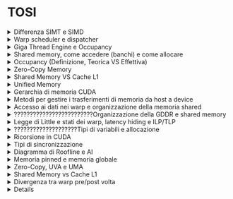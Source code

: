 # TOSI #

<details>
  <summary>Differenza SIMT e SIMD</summary>
Sono due modelli di esecuzione, il primo prevede un unica istruzione eseguita da piu thread, cio significa che come SIMD un unico flusso di istruzioni governa diversi dati, in questo caso pero ognuno di questi è elaborato da un thread diverso con stato proprio ( in CUDA parallelismo può essere gestito sia a livello di warp che di thread ).
SIMD invece esegue lo stesso flusso di istruzioni su piu dati in modo parallelo, SIMD inoltre si basa sul principio vettoriale e abbiamo registri che circa come array contengono piu dati sui quali elaborare</details>

<details>
  <summary>Warp scheduler e dispatcher</summary>
Il warp scheduler è una componente essenziale dell'architettura CUDA che si occupa della gestione e dell'esecuzione dei warps, gruppi di 32 thread che operano in parallelo nei Streaming Multiprocessors (SM) delle GPU NVIDIA. Ogni SM dispone di più scheduler. Il compito dello scheduler è selezionare un warp e tra quelli eleggibili e inviarlo alle unità di esecuzione, gestendo la priorità minimizzando la latenza. Se un warp è in attesa di dati, ad esempio per un accesso a memoria globale, lo scheduler può passare a un altro warp pronto per l'esecuzione, detto eleggibile ( LATENCY HIDING ). Questo meccanismo è fondamentale per nascondere la latenza delle operazioni di memoria e massimizzare il throughput della GPU. In uno scenario ideale, il numero di warps attivi per scheduler dovrebbe essere sufficiente a coprire le latenze delle istruzioni, garantendo un utilizzo costante delle unità computazionali.
  La dispatcher unit lavora a comando dello scheduler ed è responsabile della decodifica delle istruzioni del warp, assegnando successivamente i thread del warp alle relative unità di calcolo

L’efficienza di questo meccanismo dipende dalla capacità di mantenere un numero sufficiente di warps attivi per nascondere le latenze e sfruttare al massimo le risorse della GPU. Se il numero di warps attivi è troppo basso, gli scheduler possono rimanere inattivi, causando un sottoutilizzo delle unità computazionali. Al contrario, un numero eccessivo di warps può portare a competizione per le risorse di memoria e registri, riducendo l'efficienza. Un aspetto critico dell'ottimizzazione CUDA è quindi trovare un equilibrio tra questi fattori, minimizzando la divergenza dei warps e garantendo un accesso efficiente alla memoria​.
</details>

<details>
  <summary>Giga Thread Engine e Occupancy</summary>
Il GigaThread Engine è un componente centrale dell'architettura delle GPU NVIDIA, agisce come scheduler globale per la distribuzione dei blocchi all'interno di un SM, quando viene lanciato un kernel, tenendo presente i limiti architettuturali e la disponibilità delle risorse.
L'occupancy è il rapporto tra warp attivi e massimo numero di warp supportati per SM, ne misura infatti il grado di risorse effettivamente utilizzate; si divide in occupancy teorica ovvero occupancy massima raggiungibie da un kernel basato sui limiti e configurazioni, e occupancy effettiva che rappresenta il reale numero di warp attivi; aumentare l'occupancy teorica è sicuramente un primo passo verso l'idea di aumentare quella effettiva, che però può risultare comunque inferiore a quella teorica a causa di carico di lavoro sbilanciato tra i blocchi oppure un numero di blocchi lanciati insufficente, questo può essere sia causato da un'errata configurazione della GRID, ma anche da un utilizzo improprio delle risorse ( shared memory ).
Inoltre tra le cause inseriamo anche le wave, ovvero il numero di blocchi attivi che possono essere eseguiti per SM, se ( tipicamente alla fine dell'esecuzione ) si arriva con un un numero di blocchi rimanenti minore rispetto a quello supportato, l'occupancy andrà per forza a calare.

</details>

<details>
  <summary>Shared memory, come accedere (banchi) e come allocare</summary>
Memoria temporanea che funghe da canale di comunicazione per tutti i thread di un blocco, aumenta la banda disponibile e riduce la latenza, si trova piu vicina alle unità di un SM rispetto a una cache L2.
  Ne viene allocata una quantita fissa ad ogni blocco di thread, all inizio della sua esecuzione, e dura tutto il ciclo di vita di un SM; gli accessi alla memoria avvengono per warp ( caso migliore 1 transazione, peggiore 32).
  SMEM è una risorsa limitata che dipende dall architettura di una GPU, un uso eccessivo riduce il numero di blocchi di thread attivi concorrentemente, e quindi limita il parallelismo.
  Dopo ogni elaborazione/caricamento, è necessario eseguire una sincronizzazione in quanto è possibile che altri thread debbano utilizzare quei dati.
  L'allocazione può essere sia dinamica che statica, in base a se la Quantità di SMEM da allocare è nota al momento di compilazione ( variabile extern).
  La memoria è uno spazio di indirizzamento lineare, ma per massimizzare la banda di memoria, la SMEM è divisa in 32 moduli di memoria di ugual dimensione chiamati banchi ( da 4/8 byte in base all architettua) , essi sono 32 in quanto numero di thread di un warp, potendo permettere la lettura simultanea da parte di tutti i thread.
  -scenario ideale => operazione di lettura o scrittura emessa da un warp accede solo ad un indirizzo per banco, perfetto in quanto in un solo ciclo di clock effettuo tutti i trasferimenti
  -scenario NON ideale => operazione di lettura o scrittura emessa da un warp accede a piu indirizzi per banco, necessario quindi effettuare piu transazioni di memoria in quanto un banco puo servire al massimo una richiesta.
  I tipi di accesso possono essere di tre tipi: 
  1) Parallelo ( ideale ) indirizzi presenti su diversi bank che potenzialmente possono essere lette in una sola operazione
  2) Seriale (NON ideale) indirizzi presenti nello stesso bank che richiedono una serializzazione quindi delle operazioni di lettura
  3) Broadcast , tutti i thread leggono lo stesso indirizzo, il dato quindi viene trasmesso in parallelo a tutti i thread , efficente per transazioni ( 1 ) ma inefficente uso della bandwith.

</details>

<details>
  <summary>Occupancy (Definizione, Teorica VS Effettiva)</summary>
  L'occupancy è il rapporto tra warp attivi e massimo numero di warp supportati per SM, ne misura infatti il grado di risorse effettivamente utilizzate; si divide in occupancy teorica ovvero occupancy massima raggiungibie da un kernel basato sui limiti e configurazioni, e occupancy effettiva che rappresenta il reale numero di warp attivi; aumentare l'occupancy teorica è sicuramente un primo passo verso l'idea di aumentare quella effettiva, che però può risultare comunque inferiore a quella teorica a causa di carico di lavoro sbilanciato tra i blocchi oppure un numero di blocchi lanciati insufficente, questo può essere sia causato da un'errata configurazione della GRID, ma anche da un utilizzo improprio delle risorse ( shared memory ).
Inoltre tra le cause inseriamo anche le wave, ovvero il numero di blocchi attivi che possono essere eseguiti per SM, se ( tipicamente alla fine dell'esecuzione ) si arriva con un un numero di blocchi rimanenti minore rispetto a quello supportato, l'occupancy andrà per forza a calare.
Un altra cosa che puo influenzare occupancy sono i registri, per quanto siano la memoria on chip piu veloce, ce un limite architetturale e vengono allocati dinamicamente tra warp attivi, influenzando l'occupancy; come per la shared memory un minor uso permette di avere piu blocchi concorrenti per SM, e quindi maggior occupancy; se invece si eccede il limite hardware questi vengono spostati in memoria locale, che è collocata nella stessa posizione della memoria globale e presenta alta latenza e bassa banda -> REGISTER SPILLING</details>

<details>
  <summary>Zero-Copy Memory</summary>
La memoria zero-copy è una tecnica che consente al device di accedere direttamente alla memoria dell host, senza copiare esplicitamente i dati ( eccezione alle regole di mutua esclusività di memorie CPU e GPU).
Sia host che device accedono quindi a questa memoria, tramite PCI express, con trasferimenti eseguiti implicitamente quando richiesti dal kernel, è ovviamente necessario Sincronizzare accessi in memoria.
  Potremmo riassumere la memoria come una pinned dell'host, che è mappata negli indirizzi del device, senza quindi necessità di trasferimenti ( utile solo se la GPU non ha spazio oppure per pochissimi o addirittura 1 solo trasferimento, in quanto il bus PCI ha banda notevolmente ridotta rispetto alla banda della GPU)
</details>

<details>
  <summary>Shared Memory VS Cache L1</summary>
Memoria Condivisa e Cache L1 condividono lo stesso hardware on cip, ma tra loro ci sono differenze fondamentali, sui pattern di accesso, in quanto la SMEM utilizza i 32 banchi per l'accesso parallelo, mentre la cache si basa sulle linee per il caricamento, ed inoltre sul controllo, poichè al contrario della SMEM, la cache L1 non può essere minimamente toccata dal programmatore ed è interamente gestita dall hardware.
  La configurazione ottimale ( es tramite Carvout ) di queste due dipende da esigenze del kernel:
  -Piu SMEM => ideale per un uso intensivo di SMEM per ridurre latenza di accessi a global memory, attenzione all occupancy
  -Piu Cache => piu utile quando il kernel fa accessi frequenti a dati globali con buona località spaziale, oppure per ottimizzare il register spilling

  L1 -> località spaziale e temporale
  SMEM -> località spaziale
</details>

<details>
  <summary>Unified Memory</summary>
  La memoria UM ( Unified Memory ) è uno spazio di memoria virtuale unificato, che permette di accedere agli stessi dati da qualunque processore con un unico puntatore, gestita automaticamente da runtime tramite Page Migration Engine, che trasferisce tramite PCI o NVlink dati da host a device, e gestisce in modo trasparente il trasferimento causato da un eventuale Page Fault => MANAGED MEMORY.L'allocazione avviene in modo lazy, le pagine vengono allocate solo al primo utilizzo e possono migrare in base alle necessità.
  I vantaggi sono allocazione unica, unico puntatore e semplificazione, gli svantaggi che presenta latenza aggiuntiva, in base al num di page fault</details>

<details>
  <summary>Gerarchia di memoria CUDA</summary>

Si compone cosi: 
-Registri -> on chip, memoria piu veloce, privata per ogni thread usata per variabili temporanee, soggetti a Register Spilling -> si passa in memoria locale.
-Shared Memory -> on chip, condivisa tra thread di un blocco per comunicazione e cooperazione
-Caches -> memoria intermedia automatica, riduce tempi di accesso per dati usati frequentemente
-Memoria Locale -> Off chip, alta latenza poiche risiede nello spazio della DRAM, privata per ogni thread usata per grandi variabili o registri spillati ( dati memorizzati anche in cache L1)
-Memoria Costante -> Off chip,read only, dati che non cambiano, accessibile a tutti i thread di un kernel.
-Memoria Texture -> Off chip,read only, per accessi spazialmente coerenti ( es elaborazione immagini)
-Memoria Globale -> Off chip, memoria del device, caratterizzata da alta latenza e capacità, accessibile da ogni thread in ogni SM, 
Piu si va verso l'alto, piu le memorie sono veloci, con meno latenza, ma meno capienti.
</details>

<details>
  <summary>Metodi per gestire i trasferimenti di memoria da host a device</summary>
1)pinned
2)zero-copy
3)UVA
4)UM
</details>

<details>
  <summary>Accesso ai dati nei warp e organizzazione della memoria shared</summary>
Istruzioni ed operazioni di memoria sono emesse ed eseguite per Warp, suddivisi per pattern:
Allineati => i vari indirizzi di accesso alla memoria debbano essere multipli del primo indirizzo di accesso
Coalescenti => che gli indirizzi di accesso siano contigui
</details>

<details>
  <summary>?????????????????????????Organizzazione della GDDR e shared memory</summary>
  La GDDR è usata per la memoria globale, mentre la shared memory è locale a ciascun multiprocessore.
</details>

<details>
  <summary>Legge di Little e stati dei warp, latency hiding e ILP/TLP</summary>
  La legge di little permette di calcolare il numero di warp necessari per mascherare la latenza:
  Num Warp ( per nascondere latenza ) = Latenza ( tempo di completamento istruzione) x Throughput ( num di warp eseguiti a ciclo)
  Latency Hiding tecnica per mascherare i tempi di attesa, attraverso esecuzione concorrente di piu warp ( ILP E TLP ). Scheduler vede quali warp sono in stallo e ne seleziona altri eleggibili.
  ILP e TLP sono due tecniche utilizzate per migliorare l'efficenza, per la prima suddividiamo una in piu istruzioni per eseguirle in modo concorrente ( PIPELINE ) , invece con TLP aumentiamo il numero di thread che possono essere eseguiti contemporaneamente.
</details>

<details>
  <summary>????????????????????Tipi di variabili e allocazione</summary>
  Le variabili possono essere allocate nei registri, shared memory, memoria globale o texture memory.
</details>

<details>
  <summary>Ricorsione in CUDA</summary>
Prima dell utilizzo di tecniche di ricorsione, la CPU era l'unica in grado di chiamare kernel e quindi c'era un continuo scambio di messaggi poco efficenti, un nuovo kernel ( griglia ) puo essere chiamato da un thread,blocco,griglia.
  E stato sensibilmente diminuito lo scambio di messaggi tra CPU e GPU mediante :
  -Dynamic Parallelism: in base alla densità di dati da analizzare, vengono lanciate piu o meno griglie "figlie" con sensibilità maggiore, quindi su "meno dati", gestita autonomamente da GPU.
Il Kernel/Griglia child ereditano attributi come SMEM/Cache L1 ( distinte ) e devono sempre terminare tutte prima che la Parent sia considerata completa,  inoltre la child è visibile a tutti i thread dello stesso blocco.
</details>

<details>
  <summary>Tipi di sincronizzazione</summary>
3 tipi di sincronizzazione, Host-Device tramite cudaSyncronize , A livello di blocco con syncthread per esempio dopo aver caricato i dati in SMEM,  e livello di warp con syncwarp.
Fino ad architettura volta tutti i thread di un warp eseguivano le stesse istruzioni in quanto accomunate dallo stesso PC; successivamente alla volta, ogni thread possiede un proprio PC ed è quindi in grado di differire in rami di esecuzione anche all'interno dello stesso warp, questo porta ad un maggior parallelismo pero necessita di una più oculata gestione di punti di sincronizzazione in quanto dobbiamo evitare di utilizzarle in modo sproporzionato ed inserirle in rami condizionali, in quanto potrebbero non entrarci.</details>

<details>
  <summary>Diagramma di Roofline e AI</summary>
Il modello roofline è un metodo grafico utile per rappresentare le prestazioni di un algoritmo ( Kernel CUDA ) in relazione alle capacità di calcolo e memoria di un sistema, utile per capire se un algoritmo viene limitato da problemi di calcolo o di accesso in memoria.
  L'AI ( Aritmetic Intensity ) che compone l'asse delle ascisse sul nostro grafico Roofline, misura il rapporto tra le quantita di operazioni di calcolo e il volume di dati trasferiti da/verso la memoria.
  AI = FLOPs / Bytes Trasferiti ; dove FLOPs sono il numero di operazioni in virgola mobile / Volume di dati letti e scritti dalla memoria DRAM.
  Ciò si paragona con la Soglia (AI) calcolata come il rapporto tra Massima capacita teorica di calcolo per secondo( FLOPs ) e Velocità massima con la quale i dati possono essere trasferiti tra GPU e DRAM.
Se AI < Bandwith => memory bound
  Altrimenti compute bound
</details>

<details>
  <summary>Memoria pinned e memoria globale</summary>
La memoria allocata di default dall host è pageable ( soggetta a page fault ) ovvero che il sistema operativo puo spostare i dati della memoria virtuale host in diverse locazioni fisiche, di conseguenza la GPU non puo accedere con sicurezza a questi dati ( che potrebbero non essere in RAM ma sul disco -> ciò causa un ritardo significativo se il dato deve essere letto ).
  Il trasferimento quindi avviene dal driver cuda, che alloca una memoria host pinned ( non soggetta a page fault , bloccata in ram ) , copia i dati dalla memoria in questa pinned e poi li trasferisce al device; la soluzione sarebbe allocare direttamente i dati in una memoria page locked, accessibile al device con larghezza di banda maggiore, ciò pero puo degradare le prestazioni del sistema host, poiche effettua grande pressione sulla RAM, i trasferimenti avvengono inoltre in maniera sincrona.
  La memoria globale è uno spazio logico accessibile dal kernell, i dati dell applicazione risiedono nella DRAM del device, le richieste del kernel quindi sono gestite o da DRAM DEVICE oppure da memoria on chip dell SM, tutti gli accessi in memoria globale passano attraverso cache L2 e molti anche da L1.
  Gli accessi possono essere
  -Allineati -> indirizzo multiplo della dimensione di transazione
  -Coalescenti -> quando i 32 thread di un warp accedono a un blocco di memoria contiguo, e l'HW puo combinarli in un numero ridotto di transazioni
  -Allineati e Coalescenti -> insieme di questi due, ottimizza di molto il throughput
</details>

<details>
  <summary>Zero-Copy, UVA e UMA</summary>
La memoria zero-copy è una tecnica che consente al device di accedere direttamente alla memoria dell host, senza copiare esplicitamente i dati ( eccezzione alle regole di mutua esclusività di memorie ).
Sia host che device accedono quindi a questa memoria, tramite PCI express, con trasferimenti eseguiti implicitamente quando richiesti dal kernel, è ovviamente necessario Sincronizzare accessi in memoria.
  Potremmo riassumere la memoria come una pinned che è mappata negli indirizzi del device, senza quindi necessità di trasferimenti ( utile solo se la GPU non ha spazio oppure per trasferimenti molto piccoli , altrimenti degradano le prestazioni)
  La memoria UVA (Unified Virtual Addressing ) è una tecnica che permette a CPU e GPU di condividere lo stesso spazio di indirizzamento virtuale, non ci sono distinzioni tra puntatori host e device e ci pensa il runtime a mappare gli indirizzi virtuali a quelli fisici sulle rispettive memorie( non si possono comunque dereferenziare puntatori tra host e device -> zero copy).
  La memoria UM ( Unified Memory ) è uno spazio di memoria virtuale unificato, che permette di accedere agli stessi dati da qualunque processore con un unico puntatore, gestita automaticamente da runtime tramite Page Migration Engine, che trasferisce tramite PCI o NVlink dati da host a device, e gestisce in modo trasparente il trasferimento causato da un eventuale Page Fault => MANAGED MEMORY.L'allocazione avviene in modo lazy, le pagine vengono allocate solo al primo utilizzo e possono migrare in base alle necessità.
  I vantaggi sono allocazione unica, unico puntatore e semplificazione, gli svantaggi che presenta latenza aggiuntiva, in base al num di page fault
</details>

<details>
  <summary>Shared Memory vs Cache L1</summary>
  Ogni SM ha memoria on-chip limitata condivisa tra shared memory e cache L1, ques'ultima si trova fra i thread block di un SM ed ha alta velocità e banda, con bassa latenza; comune quindi a tutte le sottopartizioni dell SM.
  La shared memory è organizzata in memory banks di uguale dimensione che permettono l'accesso simultaneo a piu dati, a condizione che i thread leggano da indirizzi diversi su banchi distinti, evitando BANK CONFLICT.
</details>

<details>
  <summary>Divergenza tra warp pre/post volta</summary>
Pre volta, il parallelismo era a livello di warp, tutti i thread di un warp eseguivano la stessa istruzione, dopodiche il parallelismo è diventato thrad parallelism.
  ITS ( Indipendent Thread Scheduling ) consente piena concorrenza tra thread indipendentemente da warp, avendo un loro PC, 
</details>


<details>
L’accesso alla grid in CUDA può avvenire in due modi principali: lineare o per coordinate, a seconda di come vengono calcolati gli indici dei thread rispetto ai dati da elaborare.

L’accesso lineare alla grid considera tutti i thread come un unico grande array monodimensionale. Ogni thread calcola il proprio indice globale in modo da riferirsi direttamente alla posizione corrispondente nei dati. Questo avviene tramite la formula globalIndex = threadIdx.x + blockIdx.x * blockDim.x, che somma l’indice locale del thread all’offset del blocco a cui appartiene. Questo metodo è molto efficiente per operazioni su array monodimensionali, poiché consente un accesso semplice e coalescente alla memoria globale. Ad esempio, in un kernel che somma due vettori, ogni thread recupera il proprio indice globale e accede alla posizione corrispondente degli array di input e output.

L’accesso per coordinate, invece, sfrutta la struttura a più dimensioni della grid CUDA, utilizzando i valori threadIdx, blockIdx, blockDim e gridDim per determinare la posizione esatta di un thread in una griglia bidimensionale o tridimensionale. Ad esempio, in un kernel che elabora immagini organizzate in una matrice 2D, è preferibile calcolare gli indici separatamente per righe e colonne, usando le formule row = threadIdx.y + blockIdx.y * blockDim.y e col = threadIdx.x + blockIdx.x * blockDim.x. Questo approccio è utile quando i dati da elaborare sono organizzati in strutture multidimensionali, come matrici o volumi 3D, poiché preserva la loro disposizione naturale in memoria e può migliorare la località spaziale degli accessi.

Mentre l’accesso lineare è più semplice ed efficiente per dati monodimensionali, l’accesso per coordinate è essenziale per gestire dati strutturati in più dimensioni senza perdere il riferimento spaziale degli elementi. La scelta del metodo più adatto dipende dalla natura dei dati e dalla configurazione ottimale della grid per massimizzare le prestazioni e il parallelismo della GPU</details>

```
